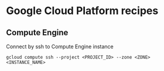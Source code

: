 # Google Cloud Platform recipes

## Compute Engine
Connect by ssh to Compute Engine instance
```
gcloud compute ssh --project <PROJECT_ID> --zone <ZONE> <INSTANCE_NAME>
```
